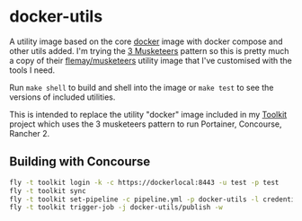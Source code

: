 # docker-utils

A utility image based on the core [docker](https://hub.docker.com/_/docker/) image
with docker compose and other utils added. I'm trying the
[3 Musketeers](https://3musketeers.io) pattern so this is pretty much a copy of
their [flemay/musketeers](https://hub.docker.com/r/flemay/musketeers/dockerfile)
utility image that I've customised with the tools I need.

Run `make shell` to build and shell into the image or `make test` to see the versions
of included utilities.

This is intended to replace the utility "docker" image included in my
[Toolkit](https://github.com/sgdan/toolkit) project which uses the 3 musketeers pattern
to run Portainer, Concourse, Rancher 2.

## Building with Concourse

```sh
fly -t toolkit login -k -c https://dockerlocal:8443 -u test -p test
fly -t toolkit sync
fly -t toolkit set-pipeline -c pipeline.yml -p docker-utils -l credentials.yml
fly -t toolkit trigger-job -j docker-utils/publish -w
```
